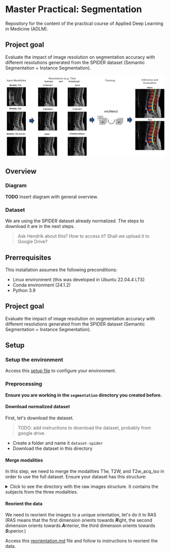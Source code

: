 # Master Practical: Segmentation

Repository for the content of the practical course of Applied Deep Learning in Medicine (ADLM).

## Project goal

Evaluate the impact of image resolution on segmentation accuracy with different resolutions generated from the SPIDER dataset (Semantic Segmentation + Instance Segmentation).

![Diagram](imgs/resolutions.png)

## Overview

### Diagram

**TODO** Insert diagram with general overview.

### Dataset

We are using the SPIDER dataset already normalized. The steps to download it are in the next steps.
> Ask Hendrik about this? How to access it? Shall we upload it to Google Drive?

## Prerrequisites

This installation assumes the following preconditions:

- Linux environment (this was developed in Ubuntu 22.04.4 LTS)
- Conda environment (24.1.2)
- Python 3.9

## Project goal

Evaluate the impact of image resolution on segmentation accuracy with different resolutions generated from the SPIDER dataset (Semantic Segmentation + Instance Segmentation).

## Setup

### Setup the environment

Access this [setup file](setup.md) to configure your environment.

### Preprocessing

**Ensure you are working in the `segmentation` directory you created before.**

#### Download normalized dataset

First, let's download the dataset.
> TODO: add instructions to download the dataset, probably from google drive.

* Create a folder and name it `dataset-spider`
* Download the dataset in this directory

#### Merge modalities

In this step, we need to merge the modalities T1w, T2W, and T2w_acq_iso in order to use the full dataset. Ensure your dataset has this structure:
<details>
<summary>Click to see the directory with the raw images structure. It contains the subjects from the three modalities.</summary>

```bash
rawdata_normalized
├── sub-0001
│   ├── T1w
│   │   └── sub-0001_T1w.nii.gz
│   └── T2w
│       └── sub-0001_T2w.nii.gz
├── sub-0002
│   ├── T1w
│   │   └── sub-0002_T1w.nii.gz
│   └── T2w
│       └── sub-0002_T2w.nii.gz
├── sub-0003
│   ├── T1w
│   │   └── sub-0003_T1w.nii.gz
│   └── T2w
│       └── sub-0003_T2w.nii.gz
├── sub-0004
│   ├── T1w
│   │   └── sub-0004_T1w.nii.gz
│   └── T2w
│       └── sub-0004_T2w.nii.gz
├── sub-0005
│   ├── T1w
│   │   └── sub-0005_T1w.nii.gz
│   └── T2w
│       ├── sub-0005_acq-iso_T2w.nii.gz
│       └── sub-0005_T2w.nii.gz
├── sub-0006
│   └── T2w
│       └── sub-0006_T2w.nii.gz
├── sub-0007
│   ├── T1w
│   │   └── sub-0007_T1w.nii.gz
│   └── T2w
│       ├── sub-0007_acq-iso_T2w.nii.gz
│       └── sub-0007_T2w.nii.gz
```

</details>  

#### Reorient the data

We need to reorient the images to a unique orientation, let's do it to RAS (RAS means that the first dimension orients towards ***R***ight, the second dimension orients towards ***A***nterior, the third dimension orients towards ***S***uperior.)

Access this [reorientation.md](reorientation.md) file and follow to instructions to reorient the data.
